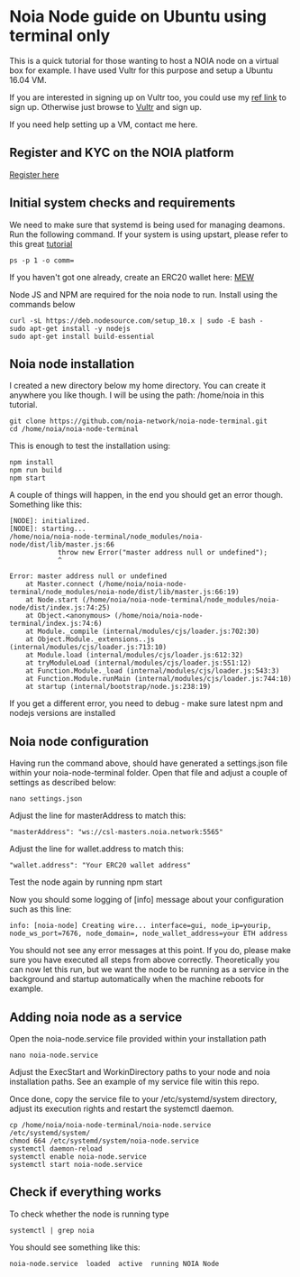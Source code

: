 Noia Node guide on Ubuntu using terminal only
==================

This is a quick tutorial for those wanting to host a NOIA node on a virtual box for example. I have used Vultr for this purpose and setup a Ubuntu 16.04 VM.

If you are interested in signing up on Vultr too, you could use my [ref link](https://www.vultr.com/?ref=7436414) to sign up. Otherwise just browse to [Vultr](https://www.vultr.com) and sign up.

If you need help setting up a VM, contact me here.

Register and KYC on the NOIA platform
-------------
[Register here](https://dashboard.noia.network/r/14b984b1)

Initial system checks and requirements
-------------
We need to make sure that systemd is being used for managing deamons. Run the following command. If your system is using upstart, please refer to this great [tutorial]( https://www.digitalocean.com/community/tutorials/the-upstart-event-system-what-it-is-and-how-to-use-it)

    ps -p 1 -o comm=

If you haven't got one already, create an ERC20 wallet here: [MEW](https://www.myetherwallet.com/)

Node JS and NPM are required for the noia node to run. Install using the commands below

    curl -sL https://deb.nodesource.com/setup_10.x | sudo -E bash -
    sudo apt-get install -y nodejs
    sudo apt-get install build-essential

Noia node installation
------------
I created a new directory below my home directory. You can create it anywhere you like though. I will be using the path: /home/noia in this tutorial.

    git clone https://github.com/noia-network/noia-node-terminal.git
    cd /home/noia/noia-node-terminal

This is enough to test the installation using:

    npm install
    npm run build
    npm start

A couple of things will happen, in the end you should get an error though. Something like this:

    [NODE]: initialized.
    [NODE]: starting...
    /home/noia/noia-node-terminal/node_modules/noia-node/dist/lib/master.js:66
                throw new Error("master address null or undefined");
                ^

    Error: master address null or undefined
        at Master.connect (/home/noia/noia-node-terminal/node_modules/noia-node/dist/lib/master.js:66:19)
        at Node.start (/home/noia/noia-node-terminal/node_modules/noia-node/dist/index.js:74:25)
        at Object.<anonymous> (/home/noia/noia-node-terminal/index.js:74:6)
        at Module._compile (internal/modules/cjs/loader.js:702:30)
        at Object.Module._extensions..js (internal/modules/cjs/loader.js:713:10)
        at Module.load (internal/modules/cjs/loader.js:612:32)
        at tryModuleLoad (internal/modules/cjs/loader.js:551:12)
        at Function.Module._load (internal/modules/cjs/loader.js:543:3)
        at Function.Module.runMain (internal/modules/cjs/loader.js:744:10)
        at startup (internal/bootstrap/node.js:238:19)

If you get a different error, you need to debug - make sure latest npm and nodejs versions are installed

Noia node configuration
-------------

Having run the command above, should have generated a settings.json file within your noia-node-terminal folder. Open that file and adjust a couple of settings as described below:

    nano settings.json

Adjust the line for masterAddress to match this:

    "masterAddress": "ws://csl-masters.noia.network:5565"

Adjust the line for wallet.address to match this:

    "wallet.address": "Your ERC20 wallet address"

Test the node again by running
    npm start

Now you should some logging of [info] message about your configuration such as this line:

    info: [noia-node] Creating wire... interface=gui, node_ip=yourip, node_ws_port=7676, node_domain=, node_wallet_address=your ETH address

You should not see any error messages at this point. If you do, please make sure you have executed all steps from above correctly. Theoretically you can now let this run, but we want the node to be running as a service in the background and startup automatically when the machine reboots for example.

Adding noia node as a service
-------------
Open the noia-node.service file provided within your installation path

    nano noia-node.service

Adjust the ExecStart and WorkinDirectory paths to your node and noia installation paths. See an example of my service file witin this repo.

Once done, copy the service file to your /etc/systemd/system directory, adjust its execution rights and restart the systemctl daemon.

    cp /home/noia/noia-node-terminal/noia-node.service /etc/systemd/system/
    chmod 664 /etc/systemd/system/noia-node.service
    systemctl daemon-reload
    systemctl enable noia-node.service
    systemctl start noia-node.service

Check if everything works
------------

To check whether the node is running type
    
    systemctl | grep noia

You should see something like this:

    noia-node.service  loaded  active  running NOIA Node
